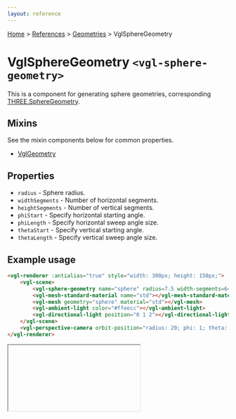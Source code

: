 ```yaml
---
layout: reference
---
```

[Home](..) &gt; [References](.) &gt; [Geometries](.#geometries) &gt; VglSphereGeometry
# VglSphereGeometry `<vgl-sphere-geometry>`
This is a component for generating sphere geometries, corresponding [THREE.SphereGeometry](https://threejs.org/docs/index.html#api/geometries/SphereGeometry).
## Mixins
See the mixin components below for common properties.
* [VglGeometry](vgl-geometry)

## Properties
* `radius` - Sphere radius.
* `widthSegments` - Number of horizontal segments.
* `heightSegments` - Number of vertical segments.
* `phiStart` - Specify horizontal starting angle.
* `phiLength` - Specify horizontal sweep angle size.
* `thetaStart` - Specify vertical starting angle.
* `thetaLength` - Specify vertical sweep angle size.

## Example usage
```html
<vgl-renderer :antialias="true" style="width: 300px; height: 150px;">
    <vgl-scene>
        <vgl-sphere-geometry name="sphere" radius=7.5 width-segments=64 height-segments=32></vgl-sphere-geometry>
        <vgl-mesh-standard-material name="std"></vgl-mesh-standard-material>
        <vgl-mesh geometry="sphere" material="std"></vgl-mesh>
        <vgl-ambient-light color="#ffeecc"></vgl-ambient-light>
        <vgl-directional-light position="0 1 2"></vgl-directional-light>
    </vgl-scene>
    <vgl-perspective-camera orbit-position="radius: 20; phi: 1; theta: 0.5;"></vgl-perspective-camera>
</vgl-renderer>
```
<div class="vgl-example"><iframe class="vgl-example__content" srcdoc="
    <style>
        body {
            margin: 0;
            overflow: hidden;
        }
        .vgl-canvas {
            height: 100vh;
        }
    </style>
    <vgl-renderer :antialias='true' class='vgl-canvas'>
        <vgl-scene>
            <vgl-sphere-geometry name='sphere' radius=7.5 width-segments=64 height-segments=32></vgl-sphere-geometry>
            <vgl-mesh-standard-material name='std'></vgl-mesh-standard-material>
            <vgl-mesh geometry='sphere' material='std'></vgl-mesh>
            <vgl-ambient-light color='#ffeecc'></vgl-ambient-light>
            <vgl-directional-light position='0 1 2'></vgl-directional-light>
        </vgl-scene>
        <vgl-perspective-camera orbit-position='radius: 20; phi: 1; theta: 0.5;'></vgl-perspective-camera>
    </vgl-renderer>
    <script src='https://unpkg.com/vue/dist/vue.min.js'></script>
    <script src='https://unpkg.com/three/build/three.min.js'></script>
    <script src='../js/vue-gl.js'></script>
    <script>
        Object.keys(VueGL).forEach(function(name) {
            Vue.component(name, VueGL[name]);
        });
        const vm = new Vue({
            el: '.vgl-canvas'
        });
    </script>
"></iframe></div>
<script src="https://unpkg.com/srcdoc-polyfill@1.0.0/srcdoc-polyfill.min.js"></script>

